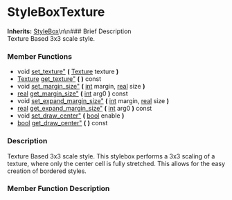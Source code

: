 #  StyleBoxTexture  
**Inherits:** [StyleBox](class_stylebox)\\n\\n###  Brief Description  
Texture Based 3x3 scale style.
###  Member Functions 
  * void [set_texture"](#set_texture) **(** [Texture](class_texture) texture  **)**
  * [Texture](class_texture) [get_texture"](#get_texture) **(** **)** const
  * void [set_margin_size"](#set_margin_size) **(** [int](class_int) margin, [real](class_real) size  **)**
  * [real](class_real) [get_margin_size"](#get_margin_size) **(** [int](class_int) arg0  **)** const
  * void [set_expand_margin_size"](#set_expand_margin_size) **(** [int](class_int) margin, [real](class_real) size  **)**
  * [real](class_real) [get_expand_margin_size"](#get_expand_margin_size) **(** [int](class_int) arg0  **)** const
  * void [set_draw_center"](#set_draw_center) **(** [bool](class_bool) enable  **)**
  * [bool](class_bool) [get_draw_center"](#get_draw_center) **(** **)** const
###  Description  
Texture Based 3x3 scale style. This stylebox performs a 3x3 scaling of a texture, where only the center cell is fully stretched. This allows for the easy creation of bordered styles.
###  Member Function Description  
